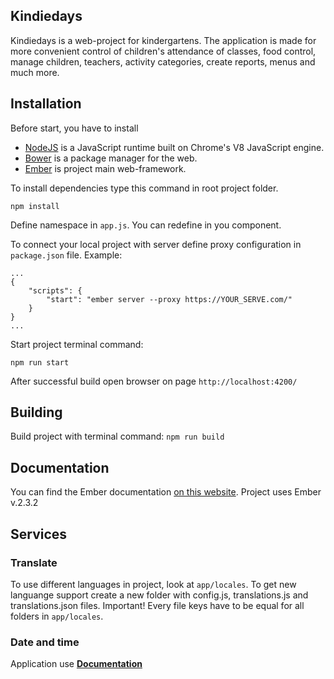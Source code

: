 ## Kindiedays

Kindiedays is a web-project for kindergartens.
The application is made for more convenient control of children's attendance of classes, food control, manage children, teachers, activity categories, create reports, menus and much more.

## Installation

Before start, you have to install

* [NodeJS](https://nodejs.org/en/download/) is a JavaScript runtime built on Chrome's V8 JavaScript engine.
* [Bower](https://bower.io/) is a package manager for the web.
* [Ember](https://bower.io/) is project main web-framework.

To install dependencies type this command in root project folder.  

``` npm install ```

Define namespace in ```app.js```. You can redefine in you component.

To connect your local project with server define proxy configuration in ``` package.json ``` file.
Example:

    ...
    {
        "scripts": {
            "start": "ember server --proxy https://YOUR_SERVE.com/"
        }
    }
    ...

Start project terminal command:

``` npm run start ```

After successful build open browser on page  ```http://localhost:4200/```

## Building

Build project with terminal command:
``` npm run build ```

## Documentation

You can find the Ember documentation [on this website](https://www.emberjs.com/).
Project uses Ember v.2.3.2

## Services

### Translate

To use different languages in project, look at ```app/locales```.
To get new languange support create a new folder with config.js, translations.js and translations.json files.
Important! Every file keys have to be equal for all folders in ```app/locales```.

### Date and time

Application use **[Documentation](http://momentjs.com/docs/)**
